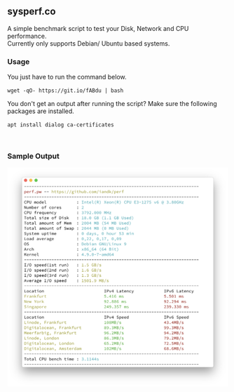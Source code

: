 ## sysperf.co
A simple benchmark script to test your Disk, Network and CPU performance.     
Currently only supports Debian/ Ubuntu based systems.
&nbsp;
### Usage
You just have to run the command below.
```
wget -qO- https://git.io/fABdu | bash
```
    
You don't get an output after running the script? Make sure the following packages are installed.
```
apt install dialog ca-certificates
```
&nbsp;
### Sample Output
![Sample Output](sample_output.png)

